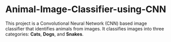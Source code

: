 # Animal-Image-Classifier-using-CNN

This project is a Convolutional Neural Network (CNN) based image classifier that identifies animals from images. It classifies images into three categories: **Cats**, **Dogs**, and **Snakes**.
